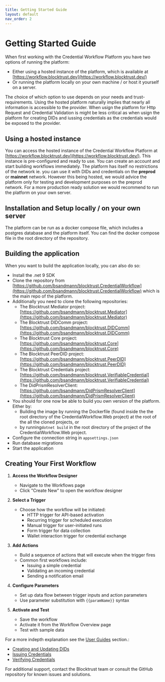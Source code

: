 ```yaml
---
title: Getting Started Guide
layout: default
nav_order: 2
---
```


# Getting Started Guide

When first working with the Credential Workflow Platform you have two options of running the platform:
- Either using a hosted instance of the platform, which is available at [https://workflow.blocktrust.dev](https://workflow.blocktrust.dev/)
- Or running the platform locally on your own machine / or host it yourself on a server.

The choice of which option to use depends on your needs and trust-requirements. Using the hosted platform naturally implies that nearly all information is accessible to the provider. When usign the platform for Http Request and Credential Validation is might be less critical as when usign the platform for creating DIDs and iussing credentials as the credentials would be exposed to the provider.

## Using a hosted instance

You can access the hosted instance of the Credential Workflow Platform at [https://workflow.blocktrust.dev](https://workflow.blocktrust.dev/). 
This instance is pre-configured and ready to use. You can create an account and start building workflows immediately. 
The platform has itself no restrictions of the network ie. you can use it with DIDs and credentials on the **preprod** or **mainnet** network.
However this being hosted, we would advice the platform only for testing and development purposes on the preprod network.
For a more production ready solution we would recommend to run the platform on your own server.

## Installation and Setup locally / on your own server 

The platform can be run as a docker compose file, which includes a postgres database and the platform itself.
You can find the docker compose file in the root directory of the repository. 


## Building the application

When you want to build the application locally, you can also do so:

   - Install the .net 9 SDK
   - Clone the repository from [https://github.com/bsandmann/blocktrust.CredentialWorkflow](https://github.com/bsandmann/blocktrust.CredentialWorkflow) which is the main repo of the platform. 
   - Additionally you need to clone the following repositories:
        - The Blocktrust Mediator project: [https://github.com/bsandmann/blocktrust.Mediator](https://github.com/bsandmann/blocktrust.Mediator)
        - The Blocktrust DIDComm project: [https://github.com/bsandmann/blocktrust.DIDComm](https://github.com/bsandmann/blocktrust.DIDComm)
        - The Blocktrust Core project: [https://github.com/bsandmann/blocktrust.Core](https://github.com/bsandmann/blocktrust.Core)
        - The Blocktrust PeerDID project: [https://github.com/bsandmann/blocktrust.PeerDID](https://github.com/bsandmann/blocktrust.PeerDID)
        - The Blocktrust Credentials project: [https://github.com/bsandmann/blocktrust.VerifiableCredential](https://github.com/bsandmann/blocktrust.VerifiableCredential)
        - The DidPrismResolverClient: [https://github.com/bsandmann/DidPrismResolverClient](https://github.com/bsandmann/DidPrismResolverClient)
   - You should for one now be able to build you own version of the platform. Either by:
        - Building the image by running the Dockerfile (found inside the the root directory of the CredentialWorkflow.Web project) at the root of the all the cloned projects, or
        - by running`dotnet build` in the root directory of the project of the CredentialWorkflow.Web project.
   - Configure the connection string in `appsettings.json`
   - Run database migrations
   - Start the application

## Creating Your First Workflow

1. **Access the Workflow Designer**
   - Navigate to the Workflows page
   - Click "Create New" to open the workflow designer

2. **Select a Trigger**
   - Choose how the workflow will be initiated:
     - HTTP trigger for API-based activation
     - Recurring trigger for scheduled execution
     - Manual trigger for user-initiated runs
     - Form trigger for data collection
     - Wallet interaction trigger for credential exchange

3. **Add Actions**
   - Build a sequence of actions that will execute when the trigger fires
   - Common first workflows include:
     - Issuing a simple credential
     - Validating an incoming credential
     - Sending a notification email

4. **Configure Parameters**
   - Set up data flow between trigger inputs and action parameters
   - Use parameter substitution with `{{paramName}}` syntax

5. **Activate and Test**
   - Save the workflow
   - Activate it from the Workflow Overview page
   - Test with sample data

For a more indepth explanation see the [User Guides](UserGuides/index.md) section.:
- [Creating and Updating DIDs](UserGuides/CreatingAndUpdatingDids.md)
- [Issuing Credentials](UserGuides/IssuingCredentials.md)
- [Verifying Credentials](UserGuides/VerifyingCredentials.md)

For additional support, contact the Blocktrust team or consult the GitHub repository for known issues and solutions.